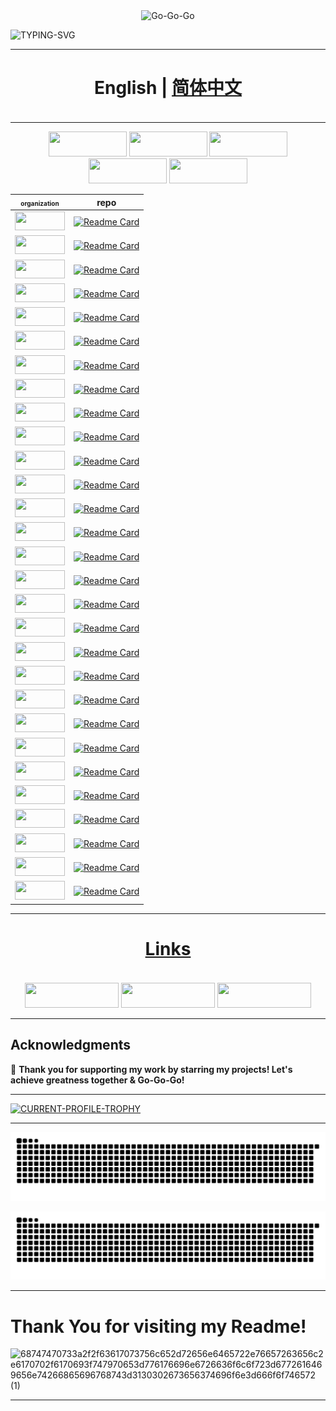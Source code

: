 <div align="center">
  <img src="https://raw.githubusercontent.com/yyle88/yyle88/main/assets/go-mascot-animation.gif" alt="Go-Go-Go"/>
</div>

![TYPING-SVG](https://readme-typing-svg.demolab.com?font=Fira+Code&size=33&pause=1000&color=EBE912&width=999&lines=Hi+there+%F0%9F%91%8B%2C+Welcome+to+my+Page+%F0%9F%91%8B%2C+I'm+yyle88)

---

<h4 align="center" style="font-size: 2.0em;"><strong>English</strong> | <a href="./README.zh.md">简体中文</a></h4>

---

<div align="center">

<!-- 这是一个注释，它不会在渲染时显示出来，这是组织项目列表的起始位置 -->

<a href="https://github.com/orzkratos"><img src="https://img.shields.io/badge/orzkratos-%23FFD700.svg?style=flat&logoColor=white" height="40" width="125"></a>
<a href="https://github.com/go-xlan"><img src="https://img.shields.io/badge/go+xlan-%2335A8D5.svg?style=flat&logoColor=white" height="40" width="125"></a>
<a href="https://github.com/go-mate"><img src="https://img.shields.io/badge/go+mate-%237D4B91.svg?style=flat&logoColor=white" height="40" width="125"></a>
<a href="https://github.com/go-legs"><img src="https://img.shields.io/badge/go+legs-%238A2BE2.svg?style=flat&logoColor=white" height="40" width="125"></a>
<a href="https://github.com/go-zwbc"><img src="https://img.shields.io/badge/go+zwbc-%237D5E7F.svg?style=flat&logoColor=white" height="40" width="125"></a>

| **<span style="font-size: 10px;">organization</span>** | **repo** |
|----------|----------|
| <a href="https://github.com/go-xlan"><img src="https://img.shields.io/badge/go+xlan-%23FF4500.svg?style=flat&logoColor=white" height="30" width="80"></a> | [![Readme Card](https://github-readme-stats.vercel.app/api/pin/?username=go-xlan&repo=sui-go-guide&theme=buefy&unique=e6321cdd-6437-4e26-8df8-f182050a58b6)](https://github.com/go-xlan/sui-go-guide) |
| <a href="https://github.com/orzkratos"><img src="https://img.shields.io/badge/orzkratos-%23FFD700.svg?style=flat&logoColor=white" height="30" width="80"></a> | [![Readme Card](https://github-readme-stats.vercel.app/api/pin/?username=orzkratos&repo=orzkratos&theme=vue&unique=8ff20e1e-b98d-4dca-8be1-fa88b545aa56)](https://github.com/orzkratos/orzkratos) |
| <a href="https://github.com/go-mate"><img src="https://img.shields.io/badge/go+mate-%23F09F3B.svg?style=flat&logoColor=white" height="30" width="80"></a> | [![Readme Card](https://github-readme-stats.vercel.app/api/pin/?username=go-mate&repo=go-mate&theme=gruvbox_light&unique=3f6a6f4a-5c43-4ca4-ac69-e7dffe447f26)](https://github.com/go-mate/go-mate) |
| <a href="https://github.com/go-zwbc"><img src="https://img.shields.io/badge/go+zwbc-%23FF1493.svg?style=flat&logoColor=white" height="30" width="80"></a> | [![Readme Card](https://github-readme-stats.vercel.app/api/pin/?username=go-zwbc&repo=emailzh&theme=blueberry&unique=bfd80749-6c41-46ff-9e10-91e6248b6eb8)](https://github.com/go-zwbc/emailzh) |
| <a href="https://github.com/orzkratos"><img src="https://img.shields.io/badge/orzkratos-%2332CD32.svg?style=flat&logoColor=white" height="30" width="80"></a> | [![Readme Card](https://github-readme-stats.vercel.app/api/pin/?username=orzkratos&repo=apmkratos&theme=transparent&unique=ce6a3d53-ee46-4d59-a48b-5195cfb7f661)](https://github.com/orzkratos/apmkratos) |
| <a href="https://github.com/go-mate"><img src="https://img.shields.io/badge/go+mate-%232E8B57.svg?style=flat&logoColor=white" height="30" width="80"></a> | [![Readme Card](https://github-readme-stats.vercel.app/api/pin/?username=go-mate&repo=depbump&theme=gruvbox&unique=63f5faae-246f-48d2-9906-1e895e61a698)](https://github.com/go-mate/depbump) |
| <a href="https://github.com/go-zwbc"><img src="https://img.shields.io/badge/go+zwbc-%238A2BE2.svg?style=flat&logoColor=white" height="30" width="80"></a> | [![Readme Card](https://github-readme-stats.vercel.app/api/pin/?username=go-zwbc&repo=rsazh&theme=aura&unique=64748175-5e9b-4661-a154-65d63c8bc61c)](https://github.com/go-zwbc/rsazh) |
| <a href="https://github.com/go-xlan"><img src="https://img.shields.io/badge/go+xlan-%233CB371.svg?style=flat&logoColor=white" height="30" width="80"></a> | [![Readme Card](https://github-readme-stats.vercel.app/api/pin/?username=go-xlan&repo=gogit&theme=default_repocard&unique=376e6b45-31e1-4ab4-8d0e-498e281a5ef3)](https://github.com/go-xlan/gogit) |
| <a href="https://github.com/go-mate"><img src="https://img.shields.io/badge/go+mate-%23F7931E.svg?style=flat&logoColor=white" height="30" width="80"></a> | [![Readme Card](https://github-readme-stats.vercel.app/api/pin/?username=go-mate&repo=tago&theme=dark&unique=ffaa3e61-c6c0-4b42-b55a-5e51fab86b19)](https://github.com/go-mate/tago) |
| <a href="https://github.com/go-xlan"><img src="https://img.shields.io/badge/go+xlan-%2320B2AA.svg?style=flat&logoColor=white" height="30" width="80"></a> | [![Readme Card](https://github-readme-stats.vercel.app/api/pin/?username=go-xlan&repo=elasticapm&theme=apprentice&unique=ec30435b-9344-410d-ad53-ad02ae288c3b)](https://github.com/go-xlan/elasticapm) |
| <a href="https://github.com/orzkratos"><img src="https://img.shields.io/badge/orzkratos-%23FF1493.svg?style=flat&logoColor=white" height="30" width="80"></a> | [![Readme Card](https://github-readme-stats.vercel.app/api/pin/?username=orzkratos&repo=gormkratos&theme=kacho_ga&unique=565b124d-abf9-43fc-be61-e7d644473a5b)](https://github.com/orzkratos/gormkratos) |
| <a href="https://github.com/go-mate"><img src="https://img.shields.io/badge/go+mate-%23FFD700.svg?style=flat&logoColor=white" height="30" width="80"></a> | [![Readme Card](https://github-readme-stats.vercel.app/api/pin/?username=go-mate&repo=go-lint&theme=flag-india&unique=3fcbc6ea-5662-42d9-91f8-82f3b7157257)](https://github.com/go-mate/go-lint) |
| <a href="https://github.com/go-xlan"><img src="https://img.shields.io/badge/go+xlan-%23FF4500.svg?style=flat&logoColor=white" height="30" width="80"></a> | [![Readme Card](https://github-readme-stats.vercel.app/api/pin/?username=go-xlan&repo=gitgo&theme=shades-of-purple&unique=3c94b1ef-6972-4a65-bf2c-789449358d73)](https://github.com/go-xlan/gitgo) |
| <a href="https://github.com/orzkratos"><img src="https://img.shields.io/badge/orzkratos-%2391C4A4.svg?style=flat&logoColor=white" height="30" width="80"></a> | [![Readme Card](https://github-readme-stats.vercel.app/api/pin/?username=orzkratos&repo=errkratos&theme=shadow_green&unique=011b3369-b68f-4501-ab2f-53fd59ad10a9)](https://github.com/orzkratos/errkratos) |
| <a href="https://github.com/go-xlan"><img src="https://img.shields.io/badge/go+xlan-%238A2BE2.svg?style=flat&logoColor=white" height="30" width="80"></a> | [![Readme Card](https://github-readme-stats.vercel.app/api/pin/?username=go-xlan&repo=redis-go-suo&theme=rose&unique=719673f3-744e-4779-a276-f84242218f31)](https://github.com/go-xlan/redis-go-suo) |
| <a href="https://github.com/orzkratos"><img src="https://img.shields.io/badge/orzkratos-%2335A8D5.svg?style=flat&logoColor=white" height="30" width="80"></a> | [![Readme Card](https://github-readme-stats.vercel.app/api/pin/?username=orzkratos&repo=zapzhkratos&theme=algolia&unique=33579364-d01d-4232-93f6-fe34d214231a)](https://github.com/orzkratos/zapzhkratos) |
| <a href="https://github.com/go-mate"><img src="https://img.shields.io/badge/go+mate-%23F7931E.svg?style=flat&logoColor=white" height="30" width="80"></a> | [![Readme Card](https://github-readme-stats.vercel.app/api/pin/?username=go-mate&repo=go-work&theme=aura_dark&unique=7ffaa0c6-74d3-4474-b783-1ff682bb4e1c)](https://github.com/go-mate/go-work) |
| <a href="https://github.com/go-xlan"><img src="https://img.shields.io/badge/go+xlan-%238A2BE2.svg?style=flat&logoColor=white" height="30" width="80"></a> | [![Readme Card](https://github-readme-stats.vercel.app/api/pin/?username=go-xlan&repo=yaml-go-edit&theme=synthwave&unique=0eed5fba-104d-45af-84b1-8d7f37e8d5c1)](https://github.com/go-xlan/yaml-go-edit) |
| <a href="https://github.com/orzkratos"><img src="https://img.shields.io/badge/orzkratos-%2335A8D5.svg?style=flat&logoColor=white" height="30" width="80"></a> | [![Readme Card](https://github-readme-stats.vercel.app/api/pin/?username=orzkratos&repo=astkratos&theme=rose_pine&unique=4eb4cacc-7832-4ed4-bc0f-30cb59a1dd76)](https://github.com/orzkratos/astkratos) |
| <a href="https://github.com/orzkratos"><img src="https://img.shields.io/badge/orzkratos-%23FF4500.svg?style=flat&logoColor=white" height="30" width="80"></a> | [![Readme Card](https://github-readme-stats.vercel.app/api/pin/?username=orzkratos&repo=vue3kratos&theme=codeSTACKr&unique=b3cda053-b47c-44d1-bb19-6ef5c3902c0f)](https://github.com/orzkratos/vue3kratos) |
| <a href="https://github.com/orzkratos"><img src="https://img.shields.io/badge/orzkratos-%237D5E7F.svg?style=flat&logoColor=white" height="30" width="80"></a> | [![Readme Card](https://github-readme-stats.vercel.app/api/pin/?username=orzkratos&repo=authkratos&theme=gotham&unique=c7c5e776-8aa6-40f6-93b5-ae51c65184da)](https://github.com/orzkratos/authkratos) |
| <a href="https://github.com/orzkratos"><img src="https://img.shields.io/badge/orzkratos-%23F7931E.svg?style=flat&logoColor=white" height="30" width="80"></a> | [![Readme Card](https://github-readme-stats.vercel.app/api/pin/?username=orzkratos&repo=swaggokratos&theme=solarized-light&unique=28f92abe-c8d5-4ba0-adbc-09b9ea16af9d)](https://github.com/orzkratos/swaggokratos) |
| <a href="https://github.com/orzkratos"><img src="https://img.shields.io/badge/orzkratos-%2335A8D5.svg?style=flat&logoColor=white" height="30" width="80"></a> | [![Readme Card](https://github-readme-stats.vercel.app/api/pin/?username=orzkratos&repo=wire2kratos&theme=github_dark&unique=ed36478d-c613-4f88-9789-b575927aab24)](https://github.com/orzkratos/wire2kratos) |
| <a href="https://github.com/orzkratos"><img src="https://img.shields.io/badge/orzkratos-%23FF6347.svg?style=flat&logoColor=white" height="30" width="80"></a> | [![Readme Card](https://github-readme-stats.vercel.app/api/pin/?username=orzkratos&repo=zapkratos&theme=slateorange&unique=44ee0c53-7486-416b-b166-c1cfe71aebb2)](https://github.com/orzkratos/zapkratos) |
| <a href="https://github.com/go-legs"><img src="https://img.shields.io/badge/go+legs-%23FF6347.svg?style=flat&logoColor=white" height="30" width="80"></a> | [![Readme Card](https://github-readme-stats.vercel.app/api/pin/?username=go-legs&repo=.github&theme=shadow_blue&unique=5974af64-fd73-475d-b134-f1bc156f251b)](https://github.com/go-legs/.github) |
| <a href="https://github.com/go-zwbc"><img src="https://img.shields.io/badge/go+zwbc-%232E8B57.svg?style=flat&logoColor=white" height="30" width="80"></a> | [![Readme Card](https://github-readme-stats.vercel.app/api/pin/?username=go-zwbc&repo=.github&theme=blue_navy&unique=1bee7f6a-a974-4fb4-8e7d-74847596445e)](https://github.com/go-zwbc/.github) |
| <a href="https://github.com/go-mate"><img src="https://img.shields.io/badge/go+mate-%238A2BE2.svg?style=flat&logoColor=white" height="30" width="80"></a> | [![Readme Card](https://github-readme-stats.vercel.app/api/pin/?username=go-mate&repo=.github&theme=holi&unique=043448b8-9204-4346-abef-435d73bd81da)](https://github.com/go-mate/.github) |
| <a href="https://github.com/go-xlan"><img src="https://img.shields.io/badge/go+xlan-%23F09F3B.svg?style=flat&logoColor=white" height="30" width="80"></a> | [![Readme Card](https://github-readme-stats.vercel.app/api/pin/?username=go-xlan&repo=.github&theme=panda&unique=54cf1760-4da0-4111-8fdf-345c5d28a9da)](https://github.com/go-xlan/.github) |
| <a href="https://github.com/orzkratos"><img src="https://img.shields.io/badge/orzkratos-%23F09F3B.svg?style=flat&logoColor=white" height="30" width="80"></a> | [![Readme Card](https://github-readme-stats.vercel.app/api/pin/?username=orzkratos&repo=.github&theme=outrun&unique=d10ca699-006d-4b3b-9b5d-e50bf8231c8c)](https://github.com/orzkratos/.github) |

<!-- 这是一个注释，它不会在渲染时显示出来，这是组织项目列表的终止位置 -->

</div>

---

<h4 align="center" style="font-size: 2.0em;"><a href="https://github.com/yyle88">Links</a></h4>

<div align="center">

<a href="https://github.com/yyle88"><img src="https://img.shields.io/badge/GitHub-%237D5E7F.svg?style=flat&logo=github&logoColor=white" height="40" width="150"></a>
<a href="https://t.me/yyle88"><img src="https://img.shields.io/badge/-Telegram-f5e0dc?style=for-the-badge&logo=telegram&logoColor=27A0D9" height="40" width="150"></a>
<a href="https://www.youtube.com/@%E6%9D%A8%E4%BA%A6%E4%B9%901990/videos"><img src="https://img.shields.io/badge/-YouTube-f2cdcd?style=for-the-badge&logo=YouTube&logoColor=FF0000" height="40" width="150"></a>

</div>

---

## Acknowledgments

🌟 **Thank you for supporting my work by starring my projects! Let's achieve greatness together & Go-Go-Go!**

---

[![CURRENT-PROFILE-TROPHY](https://github-profile-trophy.vercel.app/?username=yyle88)](https://github.com/yyle88)

---

![github contribution grid snake animation](https://raw.githubusercontent.com/yyle88/yyle88/snake/github-contribution-grid-snake-dark.svg#gh-dark-mode-only)

![github contribution grid snake animation](https://raw.githubusercontent.com/yyle88/yyle88/snake/github-contribution-grid-snake.svg#gh-light-mode-only)

---

# Thank You for visiting my Readme!

![68747470733a2f2f63617073756c652d72656e6465722e76657263656c2e6170702f6170693f747970653d776176696e6726636f6c6f723d6772616469656e74266865696768743d3130302673656374696f6e3d666f6f746572 (1)](https://github.com/user-attachments/assets/e599b0c5-b812-4e11-908a-2bdec8c97c5f)

---
